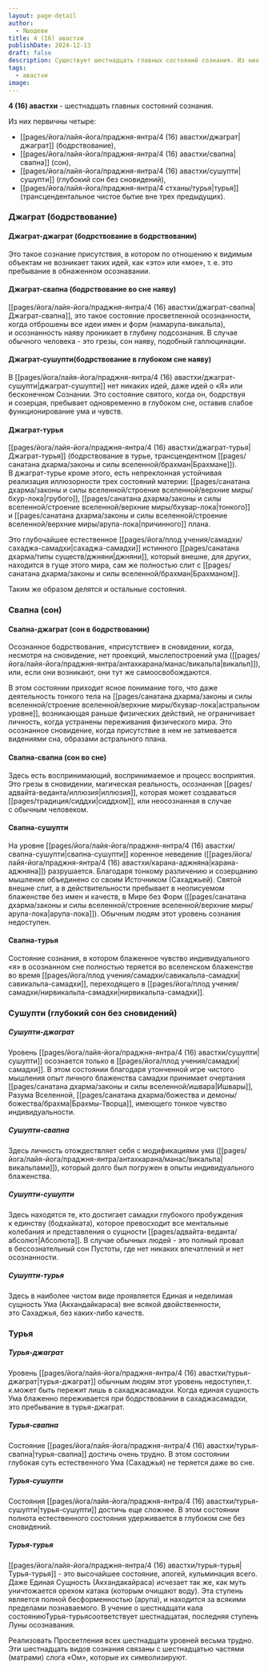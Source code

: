 ```yaml
---
layout: page-detail
author:
  - Яшодеви
title: 4 (16) авастхи
publishDate: 2024-12-13
draft: false
description: Существует шестнадцать главных состояний сознания. Из них первичны четыре:~ джаграт (бодрствование), свапна (сон), сушупти (глубокий сон без сновидений), турья (трансцендентальное чистое бытие вне трех предыдущих).
tags:
  - авастхи
image:
---
```

**4 (16) авастхи** - шестнадцать главных состояний сознания.

Из них первичны четыре:

- [[pages/йога/лайя-йога/праджня-янтра/4 (16) авастхи/джаграт|джаграт]] (бодрствование),
- [[pages/йога/лайя-йога/праджня-янтра/4 (16) авастхи/свапна|свапна]] (сон),
- [[pages/йога/лайя-йога/праджня-янтра/4 (16) авастхи/сушупти|сушупти]] (глубокий сон без сновидений),
- [[pages/йога/лайя-йога/праджня-янтра/4 стханы/турья|турья]] (трансцендентальное чистое бытие вне трех предыдущих).

### Джаграт (бодрствование)

#### Джаграт-джаграт (бодрствование в бодрствовании)

Это такое сознание присутствия, в котором по отношению к видимым объектам не возникает таких идей, как «это» или «мое», т. е. это пребывание в обнаженном осознавании.

#### Джаграт-свапна (бодрствование во сне наяву)

[[pages/йога/лайя-йога/праджня-янтра/4 (16) авастхи/джаграт-свапна|Джаграт-свапна]], это такое состояние просветленной осознанности, когда отброшены все идеи имен и форм (намарупа-викальпа), и осознанность наяву проникает в глубину подсознания. В случае обычного человека - это грезы, сон наяву, подобный галлюцинации.

#### Джаграт-сушупти(бодрствование в глубоком сне наяву)

В [[pages/йога/лайя-йога/праджня-янтра/4 (16) авастхи/джаграт-сушупти|джаграт-сушупти]] нет никаких идей, даже идей о «Я» или бесконечном Сознании. Это состояние святого, когда он, бодрствуя и созерцая, пребывает одновременно в глубоком сне, оставив слабое функционирование ума и чувств.

#### Джаграт-турья

[[pages/йога/лайя-йога/праджня-янтра/4 (16) авастхи/джаграт-турья|Джаграт-турья]] (бодрствование в турье, трансцендентном [[pages/санатана дхарма/законы и силы вселенной/брахман|Брахмане]]).
В джаграт-­турье кроме этого, есть непреклонная устойчивая реализация иллюзорности трех состояний материи: [[pages/санатана дхарма/законы и силы вселенной/строение вселенной/верхние миры/бхур-лока|грубого]], [[pages/санатана дхарма/законы и силы вселенной/строение вселенной/верхние миры/бхувар-лока|тонкого]] и [[pages/санатана дхарма/законы и силы вселенной/строение вселенной/верхние миры/арупа-лока|причинного]] плана.

Это глубочайшее естественное [[pages/йога/плод учения/самадхи/сахаджа-самадхи|сахаджа-самадхи]] истинного [[pages/санатана дхарма/типы существ/джняни|джняни]], который внешне, для других, находится в гуще этого мира, сам же полностью слит с [[pages/санатана дхарма/законы и силы вселенной/брахман|Брахманом]].

Таким же образом делятся и остальные состояния.

### Свапна (сон)

#### Свапна-джаграт (сон в бодрствовании)

Осознанное бодрствование, «присутствие» в сновидении, когда, несмотря на сновидение, нет проекций, мыслепостроений ума ([[pages/йога/лайя-йога/праджня-янтра/антахкарана/манас/викальпа|викальп]]), или, если они возникают, они тут же самоосвобождаются.

В этом состоянии приходит ясное понимание того, что даже деятельность тонкого тела на [[pages/санатана дхарма/законы и силы вселенной/строение вселенной/верхние миры/бхувар-лока|астральном уровне]], возникающая раньше физических действий, не ограничивает личность, когда устранены переживания физического мира. Это осознанное сновидение, когда присутствие в нем не затмевается видениями сна, образами астрального плана.

#### Свапна-свапна (сон во сне)

Здесь есть воспринимающий, воспринимаемое и процесс восприятия. Это грезы в сновидении, магическая реальность, осознанная [[pages/адвайта-веданта/иллюзия|иллюзия]], которая может создаваться [[pages/традиция/сиддхи|сиддхом]], или неосознанная в случае с обычным человеком.

#### Свапна-сушупти

На уровне [[pages/йога/лайя-йога/праджня-янтра/4 (16) авастхи/свапна-сушупти|свапна-сушупти]] коренное неведение ([[pages/йога/лайя-йога/праджня-янтра/4 (16) авастхи/карана-аджняна|карана-аджняна]]) разрушается. Благодаря тонкому различению и созерцанию мышление объединено со своим Источником (Сахаджьей). Святой внешне спит, а в действительности пребывает в неописуемом блаженстве без имен и качеств, в Мире без Форм ([[pages/санатана дхарма/законы и силы вселенной/строение вселенной/верхние миры/арупа-лока|арупа-лока]]). Обычным людям этот уровень сознания недоступен.

#### Свапна-турья

Состояние сознания, в котором блаженное чувство индивидуального «я» в осознанном сне полностью теряется во вселенском блаженстве во время [[pages/йога/плод учения/самадхи/савикальпа-самадхи|савикальпа-самадхи]], переходящего в [[pages/йога/плод учения/самадхи/нирвикальпа-самадхи|нирвикальпа-самадхи]].

### Сушупти (глубокий сон без сновидений)

##### Сушупти-джаграт

Уровень [[pages/йога/лайя-йога/праджня-янтра/4 (16) авастхи/сушупти|сушупти]] осознается только в [[pages/йога/плод учения/самадхи|самадхи]]. В этом состоянии благодаря утонченной игре чистого мышления опыт личного блаженства самадхи принимает очертания [[pages/санатана дхарма/законы и силы вселенной/ишвара|Ишвары]], Разума Вселенной, [[pages/санатана дхарма/божества и демоны/божества/брахма|Брахмы-Творца]], имеющего тонкое чувство индивидуальности.

##### Сушупти-свапна

Здесь личность отождествляет себя с модификациями ума ([[pages/йога/лайя-йога/праджня-янтра/антахкарана/манас/викальпа|викальпами]]), который долго был погружен в опыты индивидуального блаженства.

##### Сушупти-сушупти

Здесь находятся те, кто достигает самадхи глубокого пробуждения к единству (бодхайката), которое превосходит все ментальные колебания и представления о сущности [[pages/адвайта-веданта/абсолют|Абсолюта]]. В случае обычных людей - это полный провал в бессознательный сон Пустоты, где нет никаких впечатлений и нет осознанности.

##### Сушупти-турья

Здесь в наиболее чистом виде проявляется Единая и неделимая сущность Ума (Акхандайкараса) вне всякой двойственности, это Сахаджья, без каких-либо качеств.

### Турья

##### Турья-джаграт

Уровень [[pages/йога/лайя-йога/праджня-янтра/4 (16) авастхи/турья-джаграт|турья-джаграт]] обычным людям этот уровень недоступен,т. к.может быть пережит лишь в сахаджа­самадхи. Когда единая сущность Ума блаженно переживается при бодрствовании в сахаджа­самадхи, это пребывание в турья-джаграт.

##### Турья-свапна

Состояние [[pages/йога/лайя-йога/праджня-янтра/4 (16) авастхи/турья-свапна|турья-свапна]] достичь очень трудно. В этом состоянии глубокая суть естественного Ума (Сахаджья) не теряется даже во сне.

##### Турья-сушупти

Cостояния [[pages/йога/лайя-йога/праджня-янтра/4 (16) авастхи/турья-сушупти|турья-сушупти]] достичь еще сложнее. В этом состоянии полнота естественного состояния удерживается в глубоком сне без сновидений.

##### Турья-турья

[[pages/йога/лайя-йога/праджня-янтра/4 (16) авастхи/турья-турья|Турья-турья]] - это высочайшее состояние, апогей, кульминация всего. Даже Единая Сущность (Акхандакайраса) исчезает так же, как муть уничтожается орехом катака (которым очищают воду). Эта ступень является полной бесформенностью (арупа), и находится за всякими пределами познаваемого. В учение о шестнадцати кала состояниюТурья-турьясоответствует шестнадцатая, последняя ступень Луны осознавания.

Реализовать Просветления всех шестнадцати уровней весьма трудно. Эти шестнадцать видов сознания связаны с шестнадцатью частями (матрами) слога «Ом», которые их символизируют.